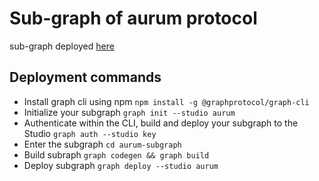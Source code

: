 # Sub-graph of aurum protocol
sub-graph deployed [here](https://thegraph.com/studio/subgraph/aurum/)

## Deployment commands
 - Install graph cli using npm `npm install -g @graphprotocol/graph-cli`
 - Initialize your subgraph `graph init --studio aurum`
 - Authenticate within the CLI, build and deploy your subgraph to the Studio `graph auth --studio key`
 - Enter the subgraph `cd aurum-subgraph`
 - Build subraph `graph codegen && graph build`
 - Deploy subgraph `graph deploy --studio aurum`